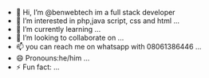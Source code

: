 - 👋 Hi, I’m @benwebtech im a full stack developer 
- 👀 I’m interested in php,java script, css and html ...
- 🌱 I’m currently learning ...
- 💞️ I’m looking to collaborate on ...
- 📫 you can reach me on whatsapp with 08061386446 ...
- 😄 Pronouns:he/him ...
- ⚡ Fun fact: ...

<!---
benwebtech/benwebtech is a ✨ special ✨ repository because its `README.md` (this file) appears on your GitHub profile.
You can click the Preview link to take a look at your changes.
--->
